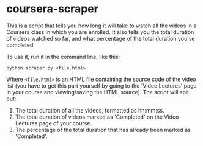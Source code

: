 # coursera-scraper

This is a script that tells you how long it will take to watch all the videos in a Coursera class in which you are enrolled. It also tells you the total duration of videos watched so far, and what percentage of the total duration you've completed.

To use it, run it in the command line, like this:

`python scraper.py <file.html>`

Where `<file.html>` is an HTML file containing the source code of the video list (you have to get this part yourself by going to the 'Video Lectures' page in your course and viewing/saving the HTML source). The script will spit out:

1) The total duration of all the videos, formatted as hh:mm:ss.
2) The total duration of videos marked as 'Completed' on the Video Lectures page of your course.
3) The percentage of the total duration that has already been marked as 'Completed'.
